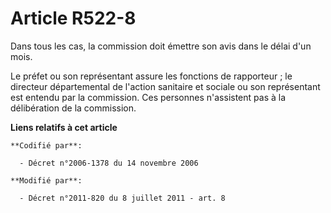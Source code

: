 # Article R522-8

Dans tous les cas, la commission doit émettre son avis dans le délai d'un mois.

Le préfet ou son représentant assure les fonctions de rapporteur ; le directeur départemental de l'action sanitaire et
sociale ou son représentant est entendu par la commission. Ces personnes n'assistent pas à la délibération de la commission.

**Liens relatifs à cet article**

	**Codifié par**:

	  - Décret n°2006-1378 du 14 novembre 2006

	**Modifié par**:

	  - Décret n°2011-820 du 8 juillet 2011 - art. 8
